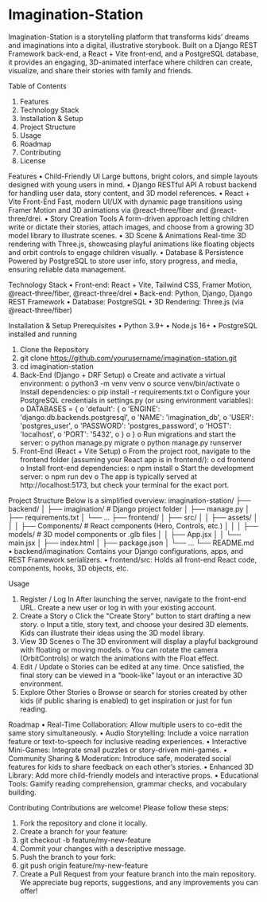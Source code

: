 # Imagination-Station
Imagination-Station is a storytelling platform that transforms kids’ dreams and imaginations into a digital, illustrative storybook. Built on a Django REST Framework back-end, a React + Vite front-end, and a PostgreSQL database, it provides an engaging, 3D-animated interface where children can create, visualize, and share their stories with family and friends.
 
Table of Contents
1.	Features
2.	Technology Stack
3.	Installation & Setup
4.	Project Structure
5.	Usage
6.	Roadmap
7.	Contributing
8.	License
 
Features
•	Child-Friendly UI
Large buttons, bright colors, and simple layouts designed with young users in mind.
•	Django RESTful API
A robust backend for handling user data, story content, and 3D model references.
•	React + Vite Front-End
Fast, modern UI/UX with dynamic page transitions using Framer Motion and 3D animations via @react-three/fiber and @react-three/drei.
•	Story Creation Tools
A form-driven approach letting children write or dictate their stories, attach images, and choose from a growing 3D model library to illustrate scenes.
•	3D Scene & Animations
Real-time 3D rendering with Three.js, showcasing playful animations like floating objects and orbit controls to engage children visually.
•	Database & Persistence
Powered by PostgreSQL to store user info, story progress, and media, ensuring reliable data management.
 
Technology Stack
•	Front-end: React + Vite, Tailwind CSS, Framer Motion, @react-three/fiber, @react-three/drei
•	Back-end: Python, Django, Django REST Framework
•	Database: PostgreSQL
•	3D Rendering: Three.js (via @react-three/fiber)
 
Installation & Setup
Prerequisites
•	Python 3.9+
•	Node.js 16+
•	PostgreSQL installed and running
1.	Clone the Repository
2.	git clone https://github.com/yourusername/imagination-station.git
3.	cd imagination-station
4.	Back-End (Django + DRF Setup)
o	Create and activate a virtual environment: 
o	python3 -m venv venv
o	source venv/bin/activate
o	Install dependencies: 
o	pip install -r requirements.txt
o	Configure your PostgreSQL credentials in settings.py (or using environment variables): 
o	DATABASES = {
o	  'default': {
o	    'ENGINE': 'django.db.backends.postgresql',
o	    'NAME': 'imagination_db',
o	    'USER': 'postgres_user',
o	    'PASSWORD': 'postgres_password',
o	    'HOST': 'localhost',
o	    'PORT': '5432',
o	  }
o	}
o	Run migrations and start the server: 
o	python manage.py migrate
o	python manage.py runserver
5.	Front-End (React + Vite Setup)
o	From the project root, navigate to the frontend folder (assuming your React app is in frontend/): 
o	cd frontend
o	Install front-end dependencies: 
o	npm install
o	Start the development server: 
o	npm run dev
o	The app is typically served at http://localhost:5173, but check your terminal for the exact port.
 
Project Structure
Below is a simplified overview:
imagination-station/
├── backend/
│   ├── imagination/         # Django project folder
│   ├── manage.py
│   ├── requirements.txt
│   └── ...
├── frontend/
│   ├── src/
│   │   ├── assets/
│   │   │   ├── Components/  # React components (Hero, Controls, etc.)
│   │   │   ├── models/      # 3D model components or .glb files
│   │   ├── App.jsx
│   │   └── main.jsx
│   ├── index.html
│   ├── package.json
│   └── ...
└── README.md
•	backend/imagination: Contains your Django configurations, apps, and REST Framework serializers.
•	frontend/src: Holds all front-end React code, components, hooks, 3D objects, etc.
 
Usage
1.	Register / Log In
After launching the server, navigate to the front-end URL. Create a new user or log in with your existing account.
2.	Create a Story
o	Click the "Create Story" button to start drafting a new story.
o	Input a title, story text, and choose your desired 3D elements. Kids can illustrate their ideas using the 3D model library.
3.	View 3D Scenes
o	The 3D environment will display a playful background with floating or moving models.
o	You can rotate the camera (OrbitControls) or watch the animations with the Float effect.
4.	Edit / Update
o	Stories can be edited at any time. Once satisfied, the final story can be viewed in a “book-like” layout or an interactive 3D environment.
5.	Explore Other Stories
o	Browse or search for stories created by other kids (if public sharing is enabled) to get inspiration or just for fun reading.
 
Roadmap
•	Real-Time Collaboration: Allow multiple users to co-edit the same story simultaneously.
•	Audio Storytelling: Include a voice narration feature or text-to-speech for inclusive reading experiences.
•	Interactive Mini-Games: Integrate small puzzles or story-driven mini-games.
•	Community Sharing & Moderation: Introduce safe, moderated social features for kids to share feedback on each other’s stories.
•	Enhanced 3D Library: Add more child-friendly models and interactive props.
•	Educational Tools: Gamify reading comprehension, grammar checks, and vocabulary building.
 
Contributing
Contributions are welcome! Please follow these steps:
1.	Fork the repository and clone it locally.
2.	Create a branch for your feature: 
3.	git checkout -b feature/my-new-feature
4.	Commit your changes with a descriptive message.
5.	Push the branch to your fork: 
6.	git push origin feature/my-new-feature
7.	Create a Pull Request from your feature branch into the main repository.
We appreciate bug reports, suggestions, and any improvements you can offer!
